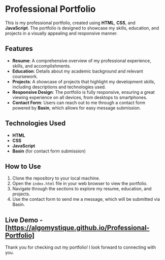 # Professional Portfolio

This is my professional portfolio, created using **HTML**, **CSS**, and **JavaScript**. The portfolio is designed to showcase my skills, education, and projects in a visually appealing and responsive manner.


## Features

- **Resume**: A comprehensive overview of my professional experience, skills, and accomplishments.
- **Education**: Details about my academic background and relevant coursework.
- **Projects**: A showcase of projects that highlight my development skills, including descriptions and technologies used.
- **Responsive Design**: The portfolio is fully responsive, ensuring a great viewing experience on all devices, from desktops to smartphones.
- **Contact Form**: Users can reach out to me through a contact form powered by **Basin**, which allows for easy message submission.

## Technologies Used

- **HTML**
- **CSS**
- **JavaScript**
- **Basin** (for contact form submission)

## How to Use

1. Clone the repository to your local machine.
2. Open the `index.html` file in your web browser to view the portfolio.
3. Navigate through the sections to explore my resume, education, and projects.
4. Use the contact form to send me a message, which will be submitted via Basin.

## Live Demo - [https://algomystique.github.io/Professional-Portfolio]
Thank you for checking out my portfolio! I look forward to connecting with you.
